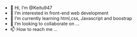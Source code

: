 - 👋 Hi, I’m @Keitu947
- 👀 I’m interested in front-end web development 
- 🌱 I’m currently learning html,css, Javascript and boostrap
- 💞️ I’m looking to collaborate on ...
- 📫 How to reach me ...

<!---
Keitu947/Keitu947 is a ✨ special ✨ repository because its `README.md` (this file) appears on your GitHub profile.
You can click the Preview link to take a look at your changes.
--->
